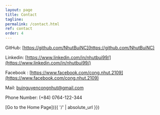 ```yaml
---
layout: page
title: Contact
tagline: 
permalink: /contact.html
ref: contact
order: 4
---
```


[1]: http://i.imgur.com/9I6NRUm.png
[2]: http://i.imgur.com/wWzX9uB.png



GitHub: [https://github.com/NhutBuiNC](https://github.com/NhutBuiNC)

Linkedin: [https://www.linkedin.com/in/nhutbui99/](https://www.linkedin.com/in/nhutbui99/)

Facebook : [https://www.facebook.com/cong.nhut.2109](https://www.facebook.com/cong.nhut.2109)

Mail: [buinguyencongnhut@gmail.com]()

Phone Number: (+84) 0764-122-344

[Go to the Home Page]({{ '/' | absolute_url }})
